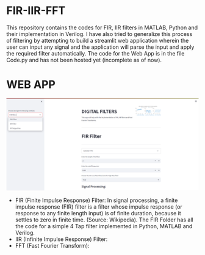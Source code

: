 # FIR-IIR-FFT

This repository contains the codes for FIR, IIR filters in MATLAB, Python and their implementation in Verilog. I have also tried to generalize this process of filtering by attempting to build a streamlit web application wherein the user can input any signal and the application will parse the input and apply the required filter automatically. The code for the Web App is in the file Code.py and has not been hosted yet (incomplete as of now).

# WEB APP
<img src = "Screenshot 2023-07-24 163945.png">

* FIR (Finite Impulse Response) Filter: In signal processing, a finite impulse response (FIR) filter is a filter whose impulse response (or response to any finite length input) is of finite duration, because it settles to zero in finite time. (Source: Wikipedia). The FIR Folder has all the code for a simple 4 Tap filter implemented in Python, MATLAB and Verilog.
* IIR (Infinite Impulse Response) Filter:
* FFT (Fast Fourier Transform): 
